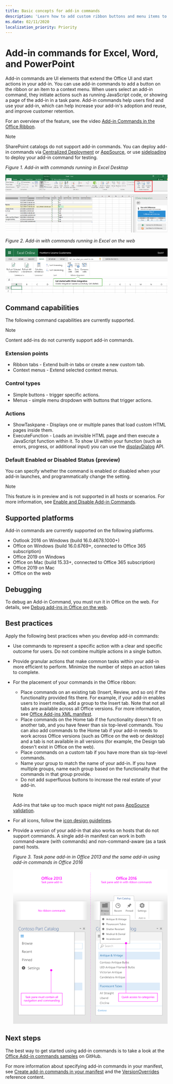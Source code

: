 ```yaml
---
title: Basic concepts for add-in commands
description: 'Learn how to add custom ribbon buttons and menu items to Office as part of an Office Web Add-in.'
ms.date: 02/11/2020
localization_priority: Priority
---
```



# Add-in commands for Excel, Word, and PowerPoint

Add-in commands are UI elements that extend the Office UI and start actions in your add-in. You can use add-in commands to add a button on the ribbon or an item to a context menu. When users select an add-in command, they initiate actions such as running JavaScript code, or showing a page of the add-in in a task pane. Add-in commands help users find and use your add-in, which can help increase your add-in's adoption and reuse, and improve customer retention.

For an overview of the feature, see the video [Add-in Commands in the Office Ribbon](https://channel9.msdn.com/events/Build/2016/P551).

> [!NOTE]
> SharePoint catalogs do not support add-in commands. You can deploy add-in commands via [Centralized Deployment](../publish/centralized-deployment.md) or [AppSource](/office/dev/store/submit-to-appsource-via-partner-center), or use [sideloading](../testing/create-a-network-shared-folder-catalog-for-task-pane-and-content-add-ins.md) to deploy your add-in command for testing. 

*Figure 1. Add-in with commands running in Excel Desktop*

![Screenshot of an add-in command in Excel](../images/add-in-commands-1.png)

*Figure 2. Add-in with commands running in Excel on the web*

![Screenshot of an add-in command in Excel on the web](../images/add-in-commands-2.png)

## Command capabilities

The following command capabilities are currently supported.

> [!NOTE]
> Content add-ins do not currently support add-in commands.

### Extension points

- Ribbon tabs - Extend built-in tabs or create a new custom tab.
- Context menus - Extend selected context menus.

### Control types

- Simple buttons - trigger specific actions.
- Menus - simple menu dropdown with buttons that trigger actions.

### Actions

- ShowTaskpane - Displays one or multiple panes that load custom HTML pages inside them.
- ExecuteFunction - Loads an invisible HTML page and then execute a JavaScript function within it. To show UI within your function (such as errors, progress, or additional input) you can use the [displayDialog](/javascript/api/office/office.ui) API.  

### Default Enabled or Disabled Status (preview)

You can specify whether the command is enabled or disabled when your add-in launches, and programmatically change the setting. 

> [!NOTE]
> This feature is in preview and is not supported in all hosts or scenarios. For more information, see [Enable and Disable Add-in Commands](disable-add-in-commands.md).

## Supported platforms

Add-in commands are currently supported on the following platforms.

- Outlook 2016 on Windows (build 16.0.4678.1000+)
- Office on Windows (build 16.0.6769+, connected to Office 365 subscription)
- Office 2019 on Windows
- Office on Mac (build 15.33+, connected to Office 365 subscription)
- Office 2019 on Mac
- Office on the web

## Debugging

To debug an Add-in Command, you must run it in Office on the web. For details, see [Debug add-ins in Office on the web](../testing/debug-add-ins-in-office-online.md).

## Best practices

Apply the following best practices when you develop add-in commands:

- Use commands to represent a specific action with a clear and specific outcome for users. Do not combine multiple actions in a single button.
- Provide granular actions that make common tasks within your add-in more efficient to perform. Minimize the number of steps an action takes to complete.
- For the placement of your commands in the Office ribbon:
	- Place commands on an existing tab (Insert, Review, and so on) if the functionality provided fits there. For example, if your add-in enables users to insert media, add a group to the Insert tab. Note that not all tabs are available across all Office versions. For more information, see [Office Add-ins XML manifest](../develop/add-in-manifests.md).
	- Place commands on the Home tab if the functionality doesn't fit on another tab, and you have fewer than six top-level commands. You can also add commands to the Home tab if your add-in needs to work across Office versions (such as Office on the web or desktop) and a tab is not available in all versions (for example, the Design tab doesn't exist in Office on the web).  
	- Place commands on a custom tab if you have more than six top-level commands.
    - Name your group to match the name of your add-in. If you have multiple groups, name each group based on the functionality that the commands in that group provide.
    - Do not add superfluous buttons to increase the real estate of your add-in.

     > [!NOTE]
     > Add-ins that take up too much space might not pass [AppSource validation](/office/dev/store/validation-policies).

- For all icons, follow the [icon design guidelines](add-in-icons.md).
- Provide a version of your add-in that also works on hosts that do not support commands. A single add-in manifest can work in both command-aware (with commands) and non-command-aware (as a task pane) hosts.

   *Figure 3. Task pane add-in in Office 2013 and the same add-in using add-in commands in Office 2016*

   ![A screenshot that shows a task pane add-in in Office 2013 and the same add-in using add-in commands in Office 2016](../images/office-task-pane-add-ins.png)


## Next steps

The best way to get started using add-in commands is to take a look at the [Office Add-in commands samples](https://github.com/OfficeDev/Office-Add-in-Commands-Samples/) on GitHub.

For more information about specifying add-in commands in your manifest, see [Create add-in commands in your manifest](../develop/create-addin-commands.md) and the [VersionOverrides](/office/dev/add-ins/reference/manifest/versionoverrides) reference content.
